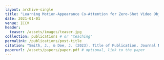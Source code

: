 ```yaml
---
layout: archive-single
title: "Learning Motion-Appearance Co-Attention for Zero-Shot Video Object Segmentation"
date: 2021-01-01
venue: ICCV
header:
  teaser: /assets/images/teaser.jpg
collection: publications # or "teaching"
permalink: /publications/post-title
citation: "Smith, J., & Doe, J. (2023). Title of Publication. Journal Name, 10(2), 1-10."
paperurl: /assets/papers/paper.pdf # optional, link to the paper
---
```


